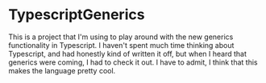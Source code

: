 TypescriptGenerics
==================

This is a project that I'm using to play around with the new generics functionality in Typescript.  I haven't
spent much time thinking about Typescript, and had honestly kind of written it off, but when I heard that generics
were coming, I had to check it out.  I have to admit, I think that this makes the language pretty cool.

